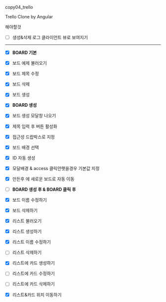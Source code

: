 copy04_trello

Trello Clone by Angular

해야할것

- [ ] 생성&삭제 로그 클라이언트 뷰로 보여지기

---

- [x] **BOARD 기본**

- [x] 보드 예제 불러오기
- [x] 보드 제목 수정
- [x] 보드 삭제
- [x] 보드 생성



- [x] **BOARD 생성**

- [x] 보드 생성 모달창 나오기
- [x] 제목 입력 후 버튼 활성화
- [x] 접근성 드랍박스로 지정
- [x] 보드 배경 선택
- [x] ID 자동 생성
- [x] 모달배경 & access 클릭안햇을경우 기본값 지정
- [x] 만든후 에 새로운 보드로  자동 이동 



- [ ] **BOARD 생성 후 & BOARD 클릭 후**
- [x] 보드 이름 수정하기
- [x] 보드 삭제하기
- [x] 리스트 불러오기
- [x] 리스트 생성하기
- [x] 리스트 이름 수정하기
- [ ] 리스트 삭제하기
- [x] 리스트에 카드 생성하기
- [ ] 리스트에 카드 수정하기
- [ ] 리스트에 카드 삭제하기
- [x] 리스트&카드 위치 이동하기
